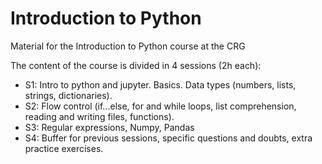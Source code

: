 # Introduction to Python
Material for the Introduction to Python course at the CRG

The content of the course is divided in 4 sessions (2h each):

- S1: Intro to python and jupyter. Basics. Data types (numbers, lists, strings, dictionaries).
- S2: Flow control (if...else, for and while loops, list comprehension, reading and writing files, functions).
- S3: Regular expressions, Numpy, Pandas
- S4: Buffer for previous sessions, specific questions and doubts, extra practice exercises.
